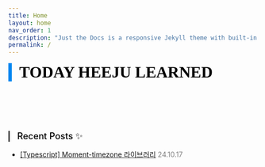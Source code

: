 ```yaml
---
title: Home
layout: home
nav_order: 1
description: "Just the Docs is a responsive Jekyll theme with built-in search that is easily customizable and hosted on GitHub Pages."
permalink: /
---
```


<div style="font-family: serif; font-size:32px; font-weight: 800; border-left: 7px solid #0687f0; padding-left:15px !important; color:#000000; margin-bottom: 50px;">TODAY HEEJU LEARNED</div>

<div style="font-size:18px; font-weight: 500; border-left: 3px solid #404040; padding-left:15px !important; color:#000000; margin-top:100px; margin-bottom:15px;">Recent Posts ✨</div>

<ul>
    <li>
        <a href="https://kangheeju.github.io/docs/typescript_NestJS/moment-timezone/">[Typescript] Moment-timezone 라이브러리</a>
        <span style="color:#808080">24.10.17</span>
    </li>
</ul>
